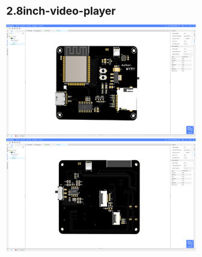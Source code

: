 # 2.8inch-video-player

<div align=center>
	<img src="https://github.com/myry07/2.8inch-video-player/blob/main/01.Hardware/font.png" width="700" height="300">
	<img src="https://github.com/myry07/2.8inch-video-player/blob/main/01.Hardware/reverse.png" width="700" height="300">   
</div>